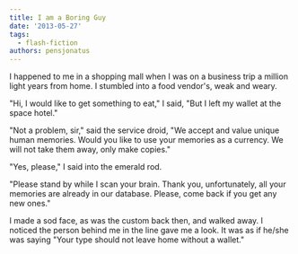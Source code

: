 ```yaml
---
title: I am a Boring Guy
date: '2013-05-27'
tags:
  - flash-fiction
authors: pensjonatus
---
```


I happened to me in a shopping mall when I was on a business trip a million
light years from home. I stumbled into a food vendor's, weak and weary.

<!-- truncate -->

"Hi, I would like to get something to eat," I said, "But I left my wallet at the
space hotel."

"Not a problem, sir," said the service droid, "We accept and value unique human
memories. Would you like to use your memories as a currency. We will not take
them away, only make copies."

"Yes, please," I said into the emerald rod.

"Please stand by while I scan your brain. Thank you, unfortunately, all your
memories are already in our database. Please, come back if you get any new
ones."

I made a sod face, as was the custom back then, and walked away. I noticed the
person behind me in the line gave me a look. It was as if he/she was saying
"Your type should not leave home without a wallet."
